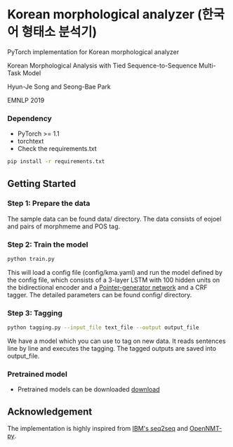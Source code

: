 # Korean morphological analyzer (한국어 형태소 분석기)

PyTorch implementation for Korean morphological analyzer

Korean Morphological Analysis with Tied Sequence-to-Sequence Multi-Task Model

Hyun-Je Song and Seong-Bae Park

EMNLP 2019

### Dependency
- PyTorch >= 1.1
- torchtext
- Check the requirements.txt

```bash
pip install -r requirements.txt
```

## Getting Started

### Step 1: Prepare the data
The sample data can be found data/ directory. The data consists of eojoel and pairs of morphmeme and POS tag.

### Step 2: Train the model
```bash
python train.py 
```
This will load a config file (config/kma.yaml) and run the model defined by the config file, 
which consists of a 3-layer LSTM with 100 hidden units on the bidirectional encoder
and a [Pointer-generator network](https://aclweb.org/anthology/P17-1099) and a CRF tagger.
The detailed parameters can be found config/ directory.

### Step 3: Tagging
```bash
python tagging.py --input_file text_file --output output_file
```
We have a model which you can use to tag on new data. It reads sentences line by line and executes the tagging.
The tagged outputs are saved into output_file.

### Pretrained model
- Pretrained models can be downloaded [download](https://drive.google.com/open?id=192tv3ZYPieFv5ubVgA2y7tdAm2p7ggiR)

## Acknowledgement
The implementation is highly inspired from [IBM's seq2seq](https://github.com/IBM/pytorch-seq2seq)
and [OpenNMT-py](https://github.com/OpenNMT/OpenNMT-py).

